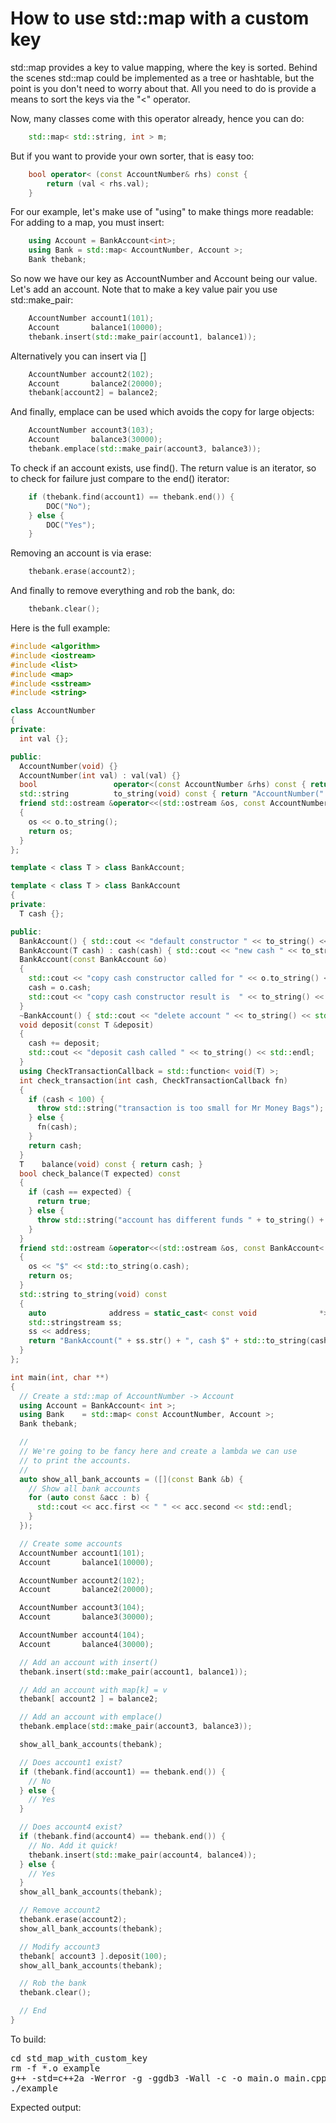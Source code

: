 How to use std::map with a custom key
=====================================

std::map provides a key to value mapping, where the key is sorted.
Behind the scenes std::map could be implemented as a tree or hashtable,
but the point is you don't need to worry about that. All you need to
do is provide a means to sort the keys via the "<" operator.

Now, many classes come with this operator already, hence you can do:
```C++
    std::map< std::string, int > m;
```
But if you want to provide your own sorter, that is easy too:
```C++
    bool operator< (const AccountNumber& rhs) const {
        return (val < rhs.val);
    }
```
For our example, let's make use of "using" to make things more readable:
For adding to a map, you must insert:
```C++
    using Account = BankAccount<int>;
    using Bank = std::map< AccountNumber, Account >;
    Bank thebank;
```
So now we have our key as AccountNumber and Account being our value.
Let's add an account. Note that to make a key value pair you use
std::make_pair:
```C++
    AccountNumber account1(101);
    Account       balance1(10000);
    thebank.insert(std::make_pair(account1, balance1));
```
Alternatively you can insert via []
```C++
    AccountNumber account2(102);
    Account       balance2(20000);
    thebank[account2] = balance2;
```
And finally, emplace can be used which avoids the copy for large objects:
```C++
    AccountNumber account3(103);
    Account       balance3(30000);
    thebank.emplace(std::make_pair(account3, balance3));
```
To check if an account exists, use find(). The return value is an iterator,
so to check for failure just compare to the end() iterator:
```C++
    if (thebank.find(account1) == thebank.end()) {
        DOC("No");
    } else {
        DOC("Yes");
    }
```
Removing an account is via erase:
```C++
    thebank.erase(account2);
```
And finally to remove everything and rob the bank, do:
```C++
    thebank.clear();
```
Here is the full example:
```C++
#include <algorithm>
#include <iostream>
#include <list>
#include <map>
#include <sstream>
#include <string>

class AccountNumber
{
private:
  int val {};

public:
  AccountNumber(void) {}
  AccountNumber(int val) : val(val) {}
  bool                 operator<(const AccountNumber &rhs) const { return (val < rhs.val); }
  std::string          to_string(void) const { return "AccountNumber(" + std::to_string(val) + ")"; }
  friend std::ostream &operator<<(std::ostream &os, const AccountNumber &o)
  {
    os << o.to_string();
    return os;
  }
};

template < class T > class BankAccount;

template < class T > class BankAccount
{
private:
  T cash {};

public:
  BankAccount() { std::cout << "default constructor " << to_string() << std::endl; }
  BankAccount(T cash) : cash(cash) { std::cout << "new cash " << to_string() << std::endl; }
  BankAccount(const BankAccount &o)
  {
    std::cout << "copy cash constructor called for " << o.to_string() << std::endl;
    cash = o.cash;
    std::cout << "copy cash constructor result is  " << to_string() << std::endl;
  }
  ~BankAccount() { std::cout << "delete account " << to_string() << std::endl; }
  void deposit(const T &deposit)
  {
    cash += deposit;
    std::cout << "deposit cash called " << to_string() << std::endl;
  }
  using CheckTransactionCallback = std::function< void(T) >;
  int check_transaction(int cash, CheckTransactionCallback fn)
  {
    if (cash < 100) {
      throw std::string("transaction is too small for Mr Money Bags");
    } else {
      fn(cash);
    }
    return cash;
  }
  T    balance(void) const { return cash; }
  bool check_balance(T expected) const
  {
    if (cash == expected) {
      return true;
    } else {
      throw std::string("account has different funds " + to_string() + " than expected " + std::to_string(expected));
    }
  }
  friend std::ostream &operator<<(std::ostream &os, const BankAccount< T > &o)
  {
    os << "$" << std::to_string(o.cash);
    return os;
  }
  std::string to_string(void) const
  {
    auto              address = static_cast< const void              *>(this);
    std::stringstream ss;
    ss << address;
    return "BankAccount(" + ss.str() + ", cash $" + std::to_string(cash) + ")";
  }
};

int main(int, char **)
{
  // Create a std::map of AccountNumber -> Account
  using Account = BankAccount< int >;
  using Bank    = std::map< const AccountNumber, Account >;
  Bank thebank;

  //
  // We're going to be fancy here and create a lambda we can use
  // to print the accounts.
  //
  auto show_all_bank_accounts = ([](const Bank &b) {
    // Show all bank accounts
    for (auto const &acc : b) {
      std::cout << acc.first << " " << acc.second << std::endl;
    }
  });

  // Create some accounts
  AccountNumber account1(101);
  Account       balance1(10000);

  AccountNumber account2(102);
  Account       balance2(20000);

  AccountNumber account3(104);
  Account       balance3(30000);

  AccountNumber account4(104);
  Account       balance4(30000);

  // Add an account with insert()
  thebank.insert(std::make_pair(account1, balance1));

  // Add an account with map[k] = v
  thebank[ account2 ] = balance2;

  // Add an account with emplace()
  thebank.emplace(std::make_pair(account3, balance3));

  show_all_bank_accounts(thebank);

  // Does account1 exist?
  if (thebank.find(account1) == thebank.end()) {
    // No
  } else {
    // Yes
  }

  // Does account4 exist?
  if (thebank.find(account4) == thebank.end()) {
    // No. Add it quick!
    thebank.insert(std::make_pair(account4, balance4));
  } else {
    // Yes
  }
  show_all_bank_accounts(thebank);

  // Remove account2
  thebank.erase(account2);
  show_all_bank_accounts(thebank);

  // Modify account3
  thebank[ account3 ].deposit(100);
  show_all_bank_accounts(thebank);

  // Rob the bank
  thebank.clear();

  // End
}
```
To build:
<pre>
cd std_map_with_custom_key
rm -f *.o example
g++ -std=c++2a -Werror -g -ggdb3 -Wall -c -o main.o main.cpp
./example
</pre>
Expected output:
<pre>
</pre>
